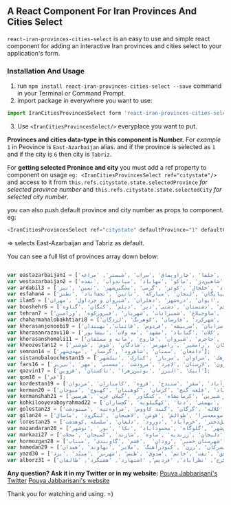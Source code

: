 ## **A React Component For Iran Provinces And Cities Select**
`react-iran-provinces-cities-select` is an easy to use and simple react component for adding an interactive Iran provinces and cities select to your application's form.

### **Installation And Usage**
1. run `npm install react-iran-provinces-cities-select --save` command in your Terminal or Command Prompt.
2. import package in everywhere you want to use: 
 ```js
 import IranCitiesProvincesSelect form 'react-iran-provinces-cities-select';
 ```
3. Use `<IranCitiesProvincesSelect/>` everyplace you want to put.

**Provinces and cities data-type in this component is Number.**
For *example* `1` in Peovince is `East-Azarbaijan` alias.
and if the province is selected as `1` and if the city is `6` then city is `Tabriz`.

For **getting selected Pronince and city** you must add a ref property to component on usage
`eg: <IranCitiesProvincesSelect ref="citystate"/>` and access to it from `this.refs.citystate.state.selectedProvince` *for selected province number* and `this.refs.citystate.state.selectedCity` *for selected city number*.

you can also push default province and city number as props to component. eg:
```js
<IranCitiesProvincesSelect ref="citystate" defaultProvince="1" defaultCity="6"/>
```
=> selects East-Azarbaijan and Tabriz as default.

You can see a full list of provinces array down below:
```js

var eastazarbaijan1 = ['آذرشهر' ,'اسکو' ,'اهر' ,'بستان‌آباد' ,'بناب' ,'تبریز' ,'جلفا' ,'چاراویماق' ,'سراب' ,'شبستر', 'مراغه'];
var westazarbaijan2 = ['ارومیه' ,'اشنویه' ,'بوکان' ,'پیرانشهر' ,'تکاب' ,'چالدران' ,'خوی' ,'سردشت' ,'سلماس' ,'شاهین‌دژ' ,'ماکو' ,'مهاباد' ,'میاندوآب' ,'نقده'];
var ardabil3 = ['اردبیل' ,'بیله‌سوار' ,'پارس‌آباد' ,'خلخال' ,'کوثر' ,'گِرمی' ,'مِشگین‌شهر' ,'نَمین' ,'نیر'];
var esfahan4 = ['آران و بیدگل' ,'اردستان' ,'اصفهان' ,'برخوار و میمه' ,'تیران و کرون' ,'چادگان' ,'خمینی‌شهر' ,'خوانسار' ,'سمیرم' ,'شهرضا' ,'سمیرم سفلی' ,'فریدن' ,'فریدون‌شهر' ,'فلاورجان' ,'کاشان' ,'گلپایگان' ,'لنجان' ,'مبارکه' ,'نائین' ,'نجف‌آباد' ,'نطنز'];
var ilam5 = ['آبدانان' ,'ایلام' ,'ایوان' ,'دره‌شهر' ,'دهلران' ,'شیروان و چرداول' ,'مهران'];
var booshehr6 = ['بوشهر' ,'تنگستان' ,'جم' ,'دشتستان' ,'دشتی','دیر' ,'دیلم' ,'کنگان' ,'گناوه'];
var tehran7 = ['اسلام‌شهر' ,'پاکدشت' ,'تهران' ,'دماوند' ,'رباط‌کریم' ,'ری' ,'ساوجبلاغ' ,'شمیرانات' ,'شهریار' ,'فیروزکوه' ,'ورامین'];
var chaharmahalobakhtiari8 = ['اردل' ,'بروجن' ,'شهرکرد' ,'فارسان' ,'کوهرنگ' ,'لردگان'];
var khorasanjonoobi9 = ['بیرجند' ,'درمیان' ,'سرایان' ,'سربیشه' ,'فردوس' ,'قائنات','نهبندان'];
var khorasanrazavi10 = ['بردسکن' ,'تایباد' ,'تربت جام' ,'تربت حیدریه' ,'چناران' ,'خلیل‌آباد' ,'خواف' ,'درگز' ,'رشتخوار' ,'سبزوار' ,'سرخس' ,'فریمان' ,'قوچان' ,'کاشمر' ,'کلات' ,'گناباد' ,'مشهد' ,'مه ولات' ,'نیشابور'];
var khorasanshomali11 = ['اسفراین' ,'بجنورد' ,'جاجرم' ,'شیروان' ,'فاروج' ,'مانه و سملقان'];
var khoozestan12 = ['آبادان' ,'امیدیه' ,'اندیمشک' ,'اهواز' ,'ایذه' ,'باغ‌ملک' ,'بندر ماهشهر' ,'بهبهان' ,'خرمشهر' ,'دزفول' ,'دشت آزادگان' ,'رامشیر' ,'رامهرمز' ,'شادگان' ,'شوش' ,'شوشتر' var zanjan13 = ['ابهر' ,'ایجرود' ,'خدابنده' ,'خرمدره' ,'زنجان' ,'طارم' ,'ماه‌نشان'];
var semnan14 = ['دامغان' ,'سمنان' ,'شاهرود' ,'گرمسار' ,'مهدی‌شهر'];
var sistanobaloochestan15 = ['ایرانشهر' ,'چابهار' ,'خاش' ,'دلگان' ,'زابل' ,'زاهدان' ,'زهک' ,'سراوان' ,'سرباز' ,'کنارک' ,'نیک‌شهر'];
var fars16 = ['آباده' ,'ارسنجان' ,'استهبان' ,'اقلید' ,'بوانات' ,'پاسارگاد' ,'جهرم' ,'خرم‌بید' ,'خنج' ,'داراب' ,'زرین‌دشت' ,'سپیدان' ,'شیراز' ,'فراشبند' ,'فسا' ,'فیروزآباد' ,'قیر و کارزین' ,'کازرون' ,'لارستان' ,'لامِرد' ,'مرودشت' ,'ممسنی' ,'مهر' ,'نی‌ریز'];
var qazvin17 = ['آبیک' ,'البرز' ,'بوئین‌زهرا' ,'تاکستان' ,'قزوین'];
var qom18 = ['قم'];
var kordestan19 = ['بانه' ,'بیجار' ,'دیواندره' ,'سروآباد' ,'سقز' ,'سنندج' ,'قروه' ,'کامیاران' ,'مریوان'];
var kerman20 = ['بافت' ,'بردسیر' ,'بم' ,'جیرفت' ,'راور' ,'رفسنجان' ,'رودبار جنوب' ,'زرند' ,'سیرجان' ,'شهر بابک' ,'عنبرآباد' ,'قلعه گنج' ,'کرمان' ,'کوهبنان' ,'کهنوج' ,'منوجان'];
var kermanshah21 = ['اسلام‌آباد غرب' ,'پاوه' ,'ثلاث باباجانی' ,'جوانرود' ,'دالاهو' ,'روانسر' ,'سرپل ذهاب' ,'سنقر' ,'صحنه' ,'قصر شیرین' ,'کرمانشاه' ,'کنگاور' ,'گیلان غرب' ,'هرسین'];
var kohkilooyevaboyrahmad22 = ['بویراحمد' ,'بهمئی' ,'دنا' ,'کهگیلویه' ,'گچساران'];
var golestan23 = ['آزادشهر' ,'آق‌قلا' ,'بندر گز' ,'ترکمن' ,'رامیان' ,'علی‌آباد' ,'کردکوی' ,'کلاله' ,'گرگان' ,'گنبد کاووس' ,'مراوه‌تپه' ,'مینودشت'];
var gilan24 = ['آستارا' ,'آستانه اشرفیه' ,'اَملَش' ,'بندر انزلی' ,'رشت' ,'رضوانشهر' ,'رودبار' ,'رودسر' ,'سیاهکل' ,'شَفت' ,'صومعه‌سرا' ,'طوالش' ,'فومَن' ,'لاهیجان' ,'لنگرود' ,'ماسال'];
var lorestan25 = ['ازنا' ,'الیگودرز' ,'بروجرد' ,'پل‌دختر' ,'خرم‌آباد' ,'دورود' ,'دلفان' ,'سلسله ,کوهدشت'];
var mazandaran26 = ['آمل' ,'بابل' ,'بابلسر' ,'بهشهر' ,'تنکابن' ,'جویبار' ,'چالوس' ,'رامسر' ,'ساری' ,'سوادکوه' ,'قائم‌شهر' ,'گلوگاه' ,'محمودآباد' ,'نکا' ,'نور' ,'نوشهر'];
var markazi27 = ['آشتیان' ,'اراک' ,'تفرش' ,'خمین' ,'دلیجان' ,'زرندیه' ,'ساوه' ,'شازند' ,'کمیجان' ,'محلات'];
var hormozgan28 = ['ابوموسی' ,'بستک' ,'بندر عباس' ,'بندر لنگه' ,'جاسک' ,'حاجی‌آباد' ,'شهرستان خمیر' ,'رودان'  ,'قشم' ,'گاوبندی' ,'میناب'];
var hamedan29 = ['اسدآباد' ,'بهار' ,'تویسرکان' ,'رزن' ,'کبودرآهنگ' ,'ملایر' ,'نهاوند' ,'همدان'];
var yazd30 = ['ابرکوه' ,'اردکان' ,'بافق' ,'تفت' ,'خاتم' ,'صدوق' ,'طبس' ,'مهریز' ,'مِیبُد' ,'یزد'];
var alborz31 = ['کرج', 'نظرآباد', 'فردیس', 'اشتهارد', 'هشتگرد', 'طالقان'];
```
 

**Any question? Ask it in my Twitter or in my website:**
[Pouya Jabbarisani's Twitter](https://twitter.com/pouyajabbari)
[Pouya Jabbarisani's website](http://pouyajabbarisani.com/)

Thank you for watching and using. =)


